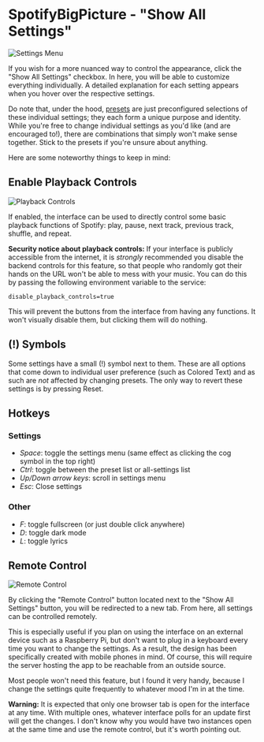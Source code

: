 # SpotifyBigPicture - "Show All Settings"
![Settings Menu](https://i.imgur.com/6aGNZmB.png)

If you wish for a more nuanced way to control the appearance, click the "Show All Settings" checkbox. In here, you will be able to customize everything individually. A detailed explanation for each setting appears when you hover over the respective settings.

Do note that, under the hood, [presets](https://github.com/Selbi182/SpotifyBigPicture/blob/master/PRESETS.md) are just preconfigured selections of these individual settings; they each form a unique purpose and identity. While you're free to change individual settings as you'd like (and are encouraged to!), there are combinations that simply won't make sense together. Stick to the presets if you're unsure about anything.

Here are some noteworthy things to keep in mind:

## Enable Playback Controls
![Playback Controls](https://i.imgur.com/RBgj1Us.png)

If enabled, the interface can be used to directly control some basic playback functions of Spotify: play, pause, next track, previous track, shuffle, and repeat.

**Security notice about playback controls:** If your interface is publicly accessible from the internet, it is _strongly_ recommended you disable the backend controls for this feature, so that people who randomly got their hands on the URL won't be able to mess with your music. You can do this by passing the following environment variable to the service:

```disable_playback_controls=true```

This will prevent the buttons from the interface from having any functions. It won't visually disable them, but clicking them will do nothing.

## (!) Symbols
Some settings have a small (!) symbol next to them. These are all options that come down to individual user preference (such as Colored Text) and as such are *not* affected by changing presets. The only way to revert these settings is by pressing Reset.

## Hotkeys
### Settings
* *Space*: toggle the settings menu (same effect as clicking the cog symbol in the top right)
* *Ctrl*: toggle between the preset list or all-settings list
* *Up/Down arrow keys*: scroll in settings menu
* *Esc*: Close settings

### Other
* *F*: toggle fullscreen (or just double click anywhere)
* *D*: toggle dark mode
* *L*: toggle lyrics

## Remote Control
![Remote Control](https://i.imgur.com/Es48dMs.png)

By clicking the "Remote Control" button located next to the "Show All Settings" button, you will be redirected to a new tab. From here, all settings can be controlled remotely.

This is especially useful if you plan on using the interface on an external device such as a Raspberry Pi, but don't want to plug in a keyboard every time you want to change the settings. As a result, the design has been specifically created with mobile phones in mind. Of course, this will require the server hosting the app to be reachable from an outside source.

Most people won't need this feature, but I found it very handy, because I change the settings quite frequently to whatever mood I'm in at the time.

**Warning:** It is expected that only one browser tab is open for the interface at any time. With multiple ones, whatever interface polls for an update first will get the changes. I don't know why you would have two instances open at the same time and use the remote control, but it's worth pointing out.
